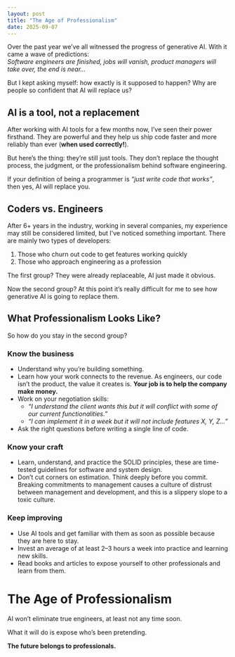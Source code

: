 ```yaml
---
layout: post
title: "The Age of Professionalism"
date: 2025-09-07
---
```


Over the past year we’ve all witnessed the progress of generative AI. With it came a wave of predictions:  
_Software engineers are finished, jobs will vanish, product managers will take over, the end is near…_

But I kept asking myself: how exactly is it supposed to happen? Why are people so confident that AI will replace us?

## AI is a tool, not a replacement

After working with AI tools for a few months now, I’ve seen their power firsthand. They are powerful and they help us ship code faster and more reliably than ever (**when used correctly!**).

But here’s the thing: they’re still just tools. They don’t replace the thought process, the judgment, or the professionalism behind software engineering.

If your definition of being a programmer is _“just write code that works”_, then yes, AI will replace you.

## Coders vs. Engineers

After 6+ years in the industry, working in several companies, my experience may still be considered limited, but I've noticed something important. There are mainly two types of developers:

1. Those who churn out code to get features working quickly
2. Those who approach engineering as a profession

The first group? They were already replaceable, AI just made it obvious.

Now the second group? At this point it’s really difficult for me to see how generative AI is going to replace them.

## What Professionalism Looks Like?

So how do you stay in the second group?

### Know the business

- Understand why you’re building something.
- Learn how your work connects to the revenue. As engineers, our code isn’t the product, the value it creates is. **Your job is to help the company make money.**
- Work on your negotiation skills:
  - _“I understand the client wants this but it will conflict with some of our current functionalities.”_
  - _“I can implement it in a week but it will not include features X, Y, Z…”_
- Ask the right questions before writing a single line of code.

### Know your craft

- Learn, understand, and practice the SOLID principles, these are time-tested guidelines for software and system design.
- Don’t cut corners on estimation. Think deeply before you commit. Breaking commitments to management causes a culture of distrust between management and development, and this is a slippery slope to a toxic culture.

### Keep improving

- Use AI tools and get familiar with them as soon as possible because they are here to stay.
- Invest an average of at least 2–3 hours a week into practice and learning new skills.
- Read books and articles to expose yourself to other professionals and learn from them.

# The Age of Professionalism

AI won’t eliminate true engineers, at least not any time soon.

What it will do is expose who’s been pretending.

**The future belongs to professionals.**
